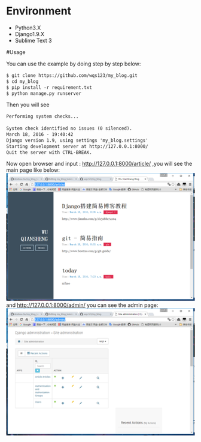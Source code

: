 
# Environment
- Python3.X
- Django1.9.X
- Sublime Text 3

#Usage

You can use the example by doing step by step below:

```
$ git clone https://github.com/wqs123/my_blog.git
$ cd my_blog
$ pip install -r requirement.txt
$ python manage.py runserver
```
Then you will  see 
```
Performing system checks...

System check identified no issues (0 silenced).
March 18, 2016 - 19:40:42
Django version 1.9, using settings 'my_blog.settings'
Starting development server at http://127.0.0.1:8000/
Quit the server with CTRL-BREAK.
```

Now open browser and input  :  http://127.0.0.1:8000/article/ ,you will see the main page like below:
![Alt text](./png/1458301520319.png)
and http://127.0.0.1:8000/admin/ you can see the admin page:
![Alt text](./png/1458301561606.png)




